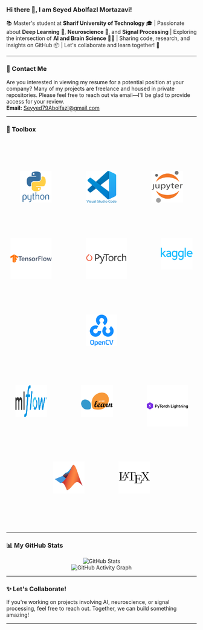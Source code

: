 ### Hi there 👋, I am Seyed Abolfazl Mortazavi!

📚 Master's student at **Sharif University of Technology** 🎓 | Passionate about **Deep Learning** 🧠, **Neuroscience** 🌟, and **Signal Processing** | Exploring the intersection of **AI and Brain Science** 🤖🧫 | Sharing code, research, and insights on GitHub 📦 | Let's collaborate and learn together! 🚀<br/>

---

### 📧 Contact Me
Are you interested in viewing my resume for a potential position at your company? Many of my projects are freelance and housed in private repositories. Please feel free to reach out via email—I'll be glad to provide access for your review.<br/>
**Email:** Seyyed79Abolfazl@gmail.com<br/>

---

### 🧰 Toolbox
<p align="center" style="display: flex; flex-wrap: wrap; justify-content: center; gap: 90px; margin: 100px 0;">
  <a href="#"><img src="https://github.com/devicons/devicon/blob/master/icons/python/python-original-wordmark.svg" alt="Python" width="84" height="84"></a>
  <a href="#"><img src="https://github.com/devicons/devicon/blob/master/icons/vscode/vscode-original-wordmark.svg" alt="VSCode" width="84" height="84"></a>
  <a href="#"><img src="https://github.com/devicons/devicon/blob/master/icons/jupyter/jupyter-original-wordmark.svg" alt="Jupyter" width="84" height="84"></a>
  <a href="#"><img src="https://github.com/devicons/devicon/blob/master/icons/tensorflow/tensorflow-original-wordmark.svg" alt="Tensorflow" width="109" height="109"></a> <!-- Increased size by 30% -->
  <a href="#"><img src="https://github.com/devicons/devicon/blob/master/icons/pytorch/pytorch-original-wordmark.svg" alt="Pytorch" width="109" height="109"></a> <!-- Increased size by 30% -->
  <a href="#"><img src="https://github.com/devicons/devicon/blob/master/icons/kaggle/kaggle-original-wordmark.svg" alt="Kaggle" width="84" height="84"></a>
  <a href="#"><img src="https://github.com/devicons/devicon/blob/master/icons/opencv/opencv-plain-wordmark.svg" alt="OpenCV" width="84" height="84"></a>
</p>

<p align="center" style="display: flex; flex-wrap: wrap; justify-content: center; gap: 90px; margin: 100px 0;">
  <a href="#"><img src="https://github.com/SAMortazavi/SAMortazavi/blob/main/MLFlow.svg" alt="MLflow" width="84" height="84"></a>
  <a href="#"><img src="https://github.com/SAMortazavi/SAMortazavi/blob/main/scikit-learn.svg" alt="Scikit-learn" width="84" height="84"></a>
  <a href="#"><img src="https://github.com/SAMortazavi/SAMortazavi/blob/main/pytorch-lightning-seeklogo.svg" alt="PyTorch Lightning" width="109" height="109"></a> <!-- Increased size by 30% -->
  <a href="#"><img src="https://github.com/devicons/devicon/blob/master/icons/matlab/matlab-original.svg" alt="MATLAB" width="84" height="84"></a>
  <a href="#"><img src="https://github.com/devicons/devicon/blob/master/icons/latex/latex-original.svg" alt="LaTeX" width="84" height="84"></a>
</p>




---

### 📊 My GitHub Stats

<p align="center">
  <img src="https://github-readme-stats.vercel.app/api?username=SAMortazavi&show_icons=true&theme=radical" alt="GitHub Stats">
  <br/>
  <img src="https://github-readme-activity-graph.vercel.app/graph?username=SAMortazavi&theme=github" alt="GitHub Activity Graph">
</p>

---

### ✨ Let's Collaborate!
If you're working on projects involving AI, neuroscience, or signal processing, feel free to reach out. Together, we can build something amazing!

---
